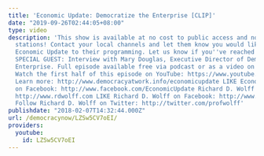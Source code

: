 ```yaml
---
title: 'Economic Update: Democratize the Enterprise [CLIP]'
date: "2019-09-26T02:44:05+08:00"
type: video
description: 'This show is available at no cost to public access and non-profit community
  stations! Contact your local channels and let them know you would like them to add
  Economic Update to their programming. Let us know if you''ve reached out: info(a)democracyatwork.info
  SPECIAL GUEST: Interview with Mary Douglas, Executive Director of Democratize the
  Enterprise. Full episode available free via podcast or as a video on Patreon: http://www.patreon.com/economicupdate
  Watch the first half of this episode on YouTube: https://www.youtube.com/watch?v=qbgFvqKppIU
  Learn more: http://www.democracyatwork.info/economicupdate LIKE Economic Update
  on Facebook: http://www.facebook.com/EconomicUpdate Richard D. Wolff''s website:
  http://www.rdwolff.com LIKE Richard D. Wolff on Facebook: http://www.facebook.com/RichardDWolff
  Follow Richard D. Wolff on Twitter: http://twitter.com/profwolff'
publishdate: "2018-02-07T14:32:44.000Z"
url: /democracynow/LZSw5CV7oEI/
providers:
  youtube:
    id: LZSw5CV7oEI
---
```

